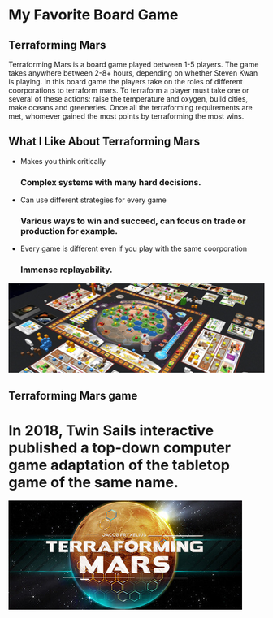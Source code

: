 # My Favorite Board Game

## Terraforming Mars

Terraforming Mars is a board game played between 1-5 players. The game takes anywhere between 2-8+ hours, depending on whether Steven Kwan is playing. In this board game the players take on the roles of different coorporations to terraform mars. To terraform a player must take one or several of these actions: raise the temperature and oxygen, build cities, make oceans and greeneries. Once all the terraforming requirements are met, whomever gained the most points by terraforming the most wins.

## What I Like About Terraforming Mars 
- Makes you think critically
  ### Complex systems with many hard decisions.
- Can use different strategies for every game
  ### Various ways to win and succeed, can focus on trade or production for example.
- Every game is different even if you play with the same coorporation
  ### Immense replayability.

![TM Board game](TMboardgame.png)

## Terraforming Mars game
In 2018, Twin Sails interactive published a top-down computer game adaptation of the tabletop game of the same name.
=======

![TM video game](header.jpg)

